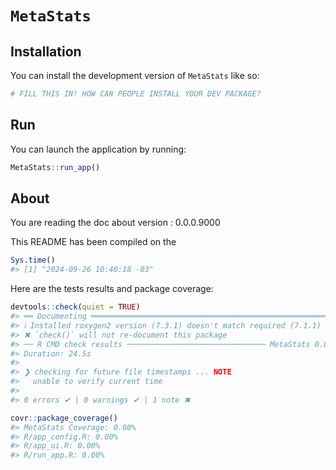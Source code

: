 
<!-- README.md is generated from README.Rmd. Please edit that file -->

# `MetaStats`

<!-- badges: start -->
<!-- badges: end -->

## Installation

You can install the development version of `MetaStats` like so:

``` r
# FILL THIS IN! HOW CAN PEOPLE INSTALL YOUR DEV PACKAGE?
```

## Run

You can launch the application by running:

``` r
MetaStats::run_app()
```

## About

You are reading the doc about version : 0.0.0.9000

This README has been compiled on the

``` r
Sys.time()
#> [1] "2024-09-26 10:40:18 -03"
```

Here are the tests results and package coverage:

``` r
devtools::check(quiet = TRUE)
#> ══ Documenting ═════════════════════════════════════════════════════════════════
#> ℹ Installed roxygen2 version (7.3.1) doesn't match required (7.1.1)
#> ✖ `check()` will not re-document this package
#> ── R CMD check results ─────────────────────────────── MetaStats 0.0.0.9000 ────
#> Duration: 24.5s
#> 
#> ❯ checking for future file timestamps ... NOTE
#>   unable to verify current time
#> 
#> 0 errors ✔ | 0 warnings ✔ | 1 note ✖
```

``` r
covr::package_coverage()
#> MetaStats Coverage: 0.00%
#> R/app_config.R: 0.00%
#> R/app_ui.R: 0.00%
#> R/run_app.R: 0.00%
```
